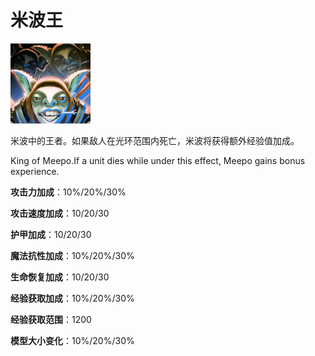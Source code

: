 # 米波王

![](game/resource/flash3/images/spellicons/mjz_meepo_meepo_king.png)



米波中的王者。如果敌人在光环范围内死亡，米波将获得额外经验值加成。

King of Meepo.If a unit dies while under this effect, Meepo gains bonus experience.

**攻击力加成**：10%/20%/30%

**攻击速度加成**：10/20/30

**护甲加成**：10/20/30

**魔法抗性加成**：10%/20%/30%

**生命恢复加成**：10/20/30

**经验获取加成**：10%/20%/30%

**经验获取范围**：1200

**模型大小变化**：10%/20%/30%










